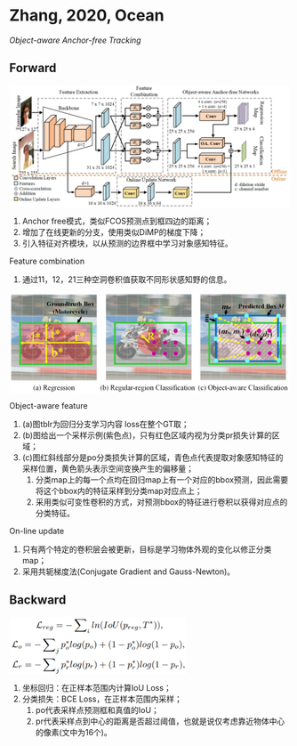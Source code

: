# Zhang, 2020, Ocean

*Object-aware Anchor-free Tracking*

## Forward
<img src="./img/gaozhong_forward_01.png"  style="zoom:50%"  align="center"/>

1. Anchor free模式，类似FCOS预测点到框四边的距离；
2. 增加了在线更新的分支，使用类似DiMP的梯度下降；
3. 引入特征对齐模块，以从预测的边界框中学习对象感知特征。

Feature combination
1. 通过11，12，21三种空洞卷积值获取不同形状感知野的信息。

<img src="./img/gaozhong_forward_02.png"  style="zoom:100%"  align="center"/>

Object-aware feature
1. (a)图tblr为回归分支学习内容 loss在整个GT取；
2. (b)图给出一个采样示例(紫色点)，只有红色区域内视为分类pr损失计算的区域；
3. (c)图红斜线部分是po分类损失计算的区域，青色点代表提取对象感知特征的采样位置，黄色箭头表示空间变换产生的偏移量；
   1. 分类map上的每一个点均在回归map上有一个对应的bbox预测，因此需要将这个bbox内的特征采样到分类map对应点上；
   2. 采用类似可变性卷积的方式，对预测bbox的特征进行卷积以获得对应点的分类特征。

On-line update
1. 只有两个特定的卷积层会被更新，目标是学习物体外观的变化以修正分类map；
2. 采用共轭梯度法(Conjugate Gradient and Gauss-Newton)。

## Backward
<img src="./img/gaozhong_backward_01.png"  style="zoom:40%"  align="center"/>

1. 坐标回归：在正样本范围内计算IoU Loss；
2. 分类损失：BCE Loss，在正样本范围内采样；
   1. po代表采样点预测框和真值的IoU；
   2. pr代表采样点到中心的距离是否超过阈值，也就是说仅考虑靠近物体中心的像素(文中为16个)。